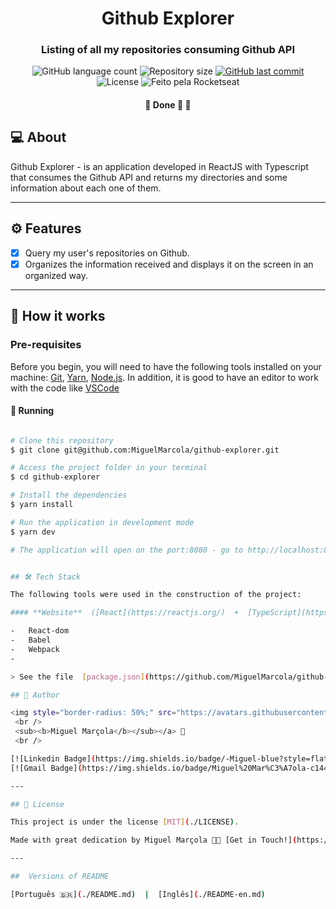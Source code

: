 

<h1 align="center">
     Github Explorer
</h1>

<h3 align="center">
    Listing of all my repositories consuming Github API
</h3>

<p align="center">
  <img alt="GitHub language count" src="https://img.shields.io/github/languages/count/MiguelMarcola/github-explorer?color=%2304D361">

  <img alt="Repository size" src="https://img.shields.io/github/repo-size/MiguelMarcola/github-explorer">
  
  <a href="https://github.com/tgmarinho/README-ecoleta/commits/master">
    <img alt="GitHub last commit" src="https://img.shields.io/github/last-commit/MiguelMarcola/github-explorer">
  </a>
    
   <img alt="License" src="https://img.shields.io/badge/license-MIT-brightgreen">
  
  <img alt="Feito pela Rocketseat" src="https://img.shields.io/badge/feito%20por-Miguel-%237519C1">
  
 
</p>

<h4 align="center">
	🚧   Done 🚀 🚧
</h4>

## 💻 About

Github Explorer - is an application developed in ReactJS with Typescript that consumes the Github API and returns my directories and some information about each one of them.

---

## ⚙️ Features

- [x] Query my user's repositories on Github.
- [x] Organizes the information received and displays it on the screen in an organized way.
---


## 🚀 How it works

### Pre-requisites

Before you begin, you will need to have the following tools installed on your machine:
[Git](https://git-scm.com), [Yarn](https://yarnpkg.com/), [Node.js](https://nodejs.org/en/). 
In addition, it is good to have an editor to work with the code like [VSCode](https://code.visualstudio.com/)

#### 🎲 Running 

```bash

# Clone this repository
$ git clone git@github.com:MiguelMarcola/github-explorer.git

# Access the project folder in your terminal
$ cd github-explorer

# Install the dependencies
$ yarn install

# Run the application in development mode
$ yarn dev

# The application will open on the port:8080 - go to http://localhost:8080


## 🛠 Tech Stack

The following tools were used in the construction of the project:

#### **Website**  ([React](https://reactjs.org/)  +  [TypeScript](https://www.typescriptlang.org/))

-   React-dom
-   Babel
-   Webpack
-   

> See the file  [package.json](https://github.com/MiguelMarcola/github-explorer/blob/main/package.json)

## 🦸 Author

<img style="border-radius: 50%;" src="https://avatars.githubusercontent.com/u/95949825?s=400&u=71abea02fa5086704e648496f0de845501599ca0&v=4" width="100px;" alt=""/>
 <br />
 <sub><b>Miguel Marçola</b></sub></a> 🚀
 <br />

[![Linkedin Badge](https://img.shields.io/badge/-Miguel-blue?style=flat-square&logo=Linkedin&logoColor=white&link=https://www.linkedin.com/in/miguel-mar%C3%A7ola-28535a151/)](https://www.linkedin.com/in/miguel-mar%C3%A7ola-28535a151/) 
[![Gmail Badge](https://img.shields.io/badge/Miguel%20Mar%C3%A7ola-c14438?style=flat-square&logo=Gmail&logoColor=white&link=mailto:miguelmarcola@gmail.com)](miguelmarcola@gmail.com)

---

## 📝 License

This project is under the license [MIT](./LICENSE).

Made with great dedication by Miguel Marçola 👋🏽 [Get in Touch!](https://www.linkedin.com/in/miguel-mar%C3%A7ola-28535a151/)

---

##  Versions of README

[Português 🇧🇷](./README.md)  |  [Inglês](./README-en.md)  